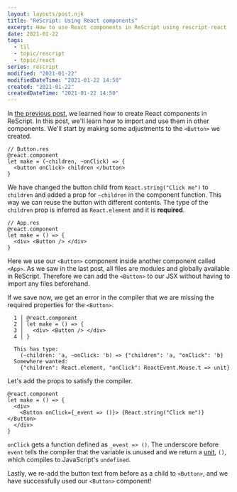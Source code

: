 ```yaml
---
layout: layouts/post.njk
title: "ReScript: Using React components"
excerpt: How to use React components in ReScript using rescript-react
date: 2021-01-22
tags:
  - til
  - topic/rescript
  - topic/react
series: rescript
modified: "2021-01-22"
modifiedDateTime: "2021-01-22 14:50"
created: "2021-01-22"
createdDateTime: "2021-01-22 14:50"
---
```


In [the previous post](/posts/create-a-rescript-react-component/), we learned how to create React components in ReScript. In this post, we'll learn how to import and use them in other components. We'll start by making some adjustments to the `<Button>` we created.

```reasonml
// Button.res
@react.component
let make = (~children, ~onClick) => {
  <button onClick> children </button>
}
```

We have changed the button child from `React.string("Click me")` to `children` and added a prop for `~children` in the component function. This way we can reuse the button with different contents. The type of the `children` prop is inferred as `React.element` and it is **required**.

```reasonml
// App.res
@react.component
let make = () => {
  <div> <Button /> </div>
}
```

Here we use our `<Button>` component inside another component called `<App>`. As we saw in the last post, all files are modules and globally available in ReScript. Therefore we can add the `<Button>` to our JSX without having to import any files beforehand.

If we save now, we get an error in the compiler that we are missing the required properties for the `<Button>`.

```reasonml
  1 │ @react.component
  2 │ let make = () => {
  3 │   <div> <Button /> </div>
  4 │ }

  This has type:
    (~children: 'a, ~onClick: 'b) => {"children": 'a, "onClick": 'b}
  Somewhere wanted:
    {"children": React.element, "onClick": ReactEvent.Mouse.t => unit}
```

Let's add the props to satisfy the compiler.

```reasonml
@react.component
let make = () => {
  <div>
    <Button onClick={_event => ()}> {React.string("Click me")} </Button>
  </div>
}
```

`onClick` gets a function defined as `_event => ()`. The underscore before `event` tells the compiler that the variable is unused and we return a [unit](https://rescript-lang.org/docs/manual/latest/primitive-types#unit), `()`, which compiles to JavaScript's `undefined`.

Lastly, we re-add the button text from before as a child to `<Button>`, and we have successfully used our `<Button>` component!
